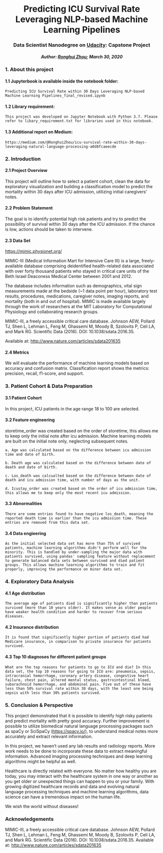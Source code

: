# <div align="center"> Predicting ICU Survival Rate Leveraging NLP-based Machine Learning Pipelines</div>
 ### <div align="center"> Data Scientist Nanodegree on [Udacity](https://www.udacity.com/course/data-scientist-nanodegree--nd025): Capstone Project</div>
 ##### <div align="center"> Author: [Ronghui Zhou](https://www.linkedin.com/in/ronghuizhou/); March 30, 2020</div>

### 1. About this project
#### 1.1 Jupyterbook is available inside the notebook folder:

    Predicting ICU Survival Rate within 30 Days Leveraging NLP-based Machine Learning Pipelines_final_revised.ipynb

#### 1.2 Library requirement:

    This project was developed on Jupyter Notebook with Python 3.7. Please refer to libary_requirement.txt for libraries used in this notebook.

#### 1.3 Additional report on Medium: 
    https://medium.com/@RonghuiZhou/icu-survival-rate-within-30-days-leveraging-natural-language-processing-a0d8fcaeecde

### 2. Introduction  
#### 2.1 Project Overview 
This project will outline how to select a patient cohort, clean the data for exploratory visualization and building a classification model to predict the mortality within 30 days after ICU admission, utilizing initial caregivers’ notes.

#### 2.2 Problem Statement 
The goal is to identify potential high risk patients and try to predict the possibility of survival within 30 days after the ICU admission. If the chance is low, actions should be taken to intervene.

#### 2.3 Data Set 
https://mimic.physionet.org/ 

MIMIC-III (Medical Information Mart for Intensive Care III) is a large, freely-available database comprising deidentified health-related data associated with over forty thousand patients who stayed in critical care units of the Beth Israel Deaconess Medical Center between 2001 and 2012. 

The database includes information such as demographics, vital sign measurements made at the bedside (~1 data point per hour), laboratory test results, procedures, medications, caregiver notes, imaging reports, and mortality (both in and out of hospital).
MIMIC is made available largely through the work of researchers at the MIT Laboratory for Computational Physiology and collaborating research groups. 

MIMIC-III, a freely accessible critical care database. Johnson AEW, Pollard TJ, Shen L, Lehman L, Feng M, Ghassemi M, Moody B, Szolovits P, Celi LA, and Mark RG. Scientific Data (2016). DOI: 10.1038/sdata.2016.35.

Available at: http://www.nature.com/articles/sdata201635

#### 2.4 Metrics  
We will evaluate the performance of machine learning models based on accuracy and confusion matrix.
Classification report shows the metrics: precision, recall, f1-score, and support.

### 3. Patient Cohort & Data Preparation
#### 3.1 Patient Cohort

In this project, ICU patients in the age range 18 to 100 are selected.

#### 3.2 Feature engineering

storetime_order was created based on the order of storetime, this allows me to keep only the initial note after icu admission. Machine learning models are built on the initial note only, neglecting subsequent notes.

    a. Age was calculated based on the difference between icu admission time and date of birth. 

    b. Death age was calculated based on the difference between date of death and date of birth. 

    c. Los_death was calcualted based on the difference between date of death and icu admission time, with number of days as the unit. 

    d. Icustay_order was created based on the order of icu admission time, this allows me to keep only the most recent icu admission. 

#### 3.3 Abnormalities 
    There are some entries found to have negative los_death, meaning the reported death time is earlier than the icu admission time. These entries are removed from this data set.
    
    
#### 3.4 Data engieering

    As the initial selected data set has more than 75% of survived patients, machine learning algorithms didn't perform well for the minority. This is handled by under-sampling the major data with patients survived, using pandas' sampling feature without replacement to generate balanced data sets between survived and died patient groups. This allows machine learning algorithms to train and fit properly, improving the performance on minor data set.

### 4. Exploratory Data Analysis
#### 4.1 Age distribution
    The average age of patients died is significantly higher than patients survived (more than 10 years older). It makes sense as older people have weaker health condition and harder to recover from serious diseases.

#### 4.2 Insurance distribution
    It is found that significantly higher portion of patients died had Medicare insurance, in comparison to private insurance for patients survived. 

#### 4.3 Top 10 diagnoses for different patient groups
    What are the top reasons for patients to go to ICU and die? In this data set, the top 10 reasons for going to ICU are: pneumonia, sepsis, intracranial hemorrhage, coronary artery disease, congestive heart failure, chest pain, altered mental status, gastrointestinal bleed, subarachnoid hemorrhage, and abdominal pain. Five out of these have less than 50% survival rate within 30 days, with the least one being sepsis with less than 30% patients survived. 

### 5. Conclusion & Perspective
This project demonstrated that it is possible to identify high risky patients and predict mortality with pretty good accuracy. Further improvement is possible to utilize biomedical natural language processing packages such as spaCy or SciSpaCy (https://spacy.io/), to understand medical notes more accurately and extract relevant information.

In this project, we haven’t used any lab results and radiology reports. More work needs to be done to incorporate these data to extract meaningful information. Advanced imaging processing techniques and deep learning algorithms might be helpful as well.

Healthcare is directly related with everyone. No matter how healthy you are today, you may interact with the healthcare system in one way or another as you get older or unexpected things can happen to you or your family. With growing digitized healthcare records and data and evolving natural language processing techniques and machine learning algorithms, data science can have a tremendous impact on the human life.

We wish the world without diseases!

### Acknowledgements
MIMIC-III, a freely accessible critical care database. Johnson AEW, Pollard TJ, Shen L, Lehman L, Feng M, Ghassemi M, Moody B, Szolovits P, Celi LA, and Mark RG. Scientific Data (2016). DOI: 10.1038/sdata.2016.35. Available at: http://www.nature.com/articles/sdata201635

